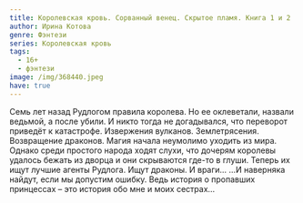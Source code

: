 ```yaml
---
title: Королевская кровь. Сорванный венец. Скрытое пламя. Книга 1 и 2
author: Ирина Котова
genre: Фэнтези
series: Королевская кровь
tags:
  - 16+
  - фэнтези
image: /img/368440.jpeg
have: true
---
```

Семь лет назад Рудлогом правила королева. Но ее оклеветали, назвали ведьмой, а после убили. И никто тогда не догадывался, что переворот приведёт к катастрофе. Извержения вулканов. Землетрясения. Возвращение драконов. Магия начала неумолимо уходить из мира. Однако среди простого народа ходят слухи, что дочерям королевы удалось бежать из дворца и они скрываются где-то в глуши. Теперь их ищут лучшие агенты Рудлога. Ищут драконы. И враги... …И наверняка найдут, если мы допустим ошибку. Ведь история о пропавших принцессах – это история обо мне и моих сестрах…